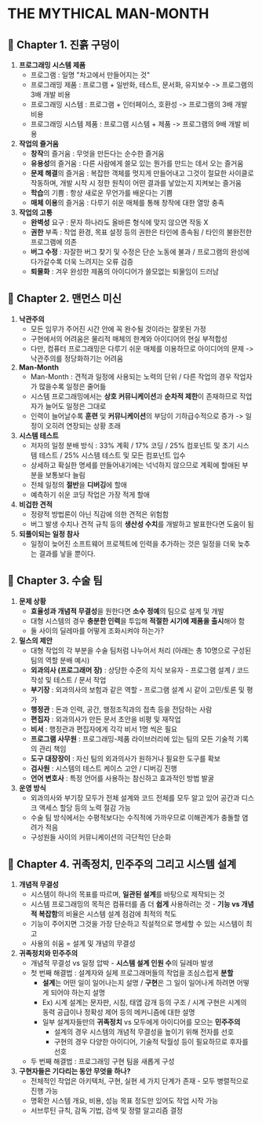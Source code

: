 # THE MYTHICAL MAN-MONTH

## :ticket: Chapter 1. 진흙 구덩이
1. **프로그래밍 시스템 제품**
    * 프로그램 : 일명 "차고에서 만들어지는 것"
    * 프로그래밍 제품 : 프로그램 + 일반화, 테스트, 문서화, 유지보수 -> 프로그램의 3배 개발 비용
    * 프로그래밍 시스템 : 프로그램 + 인터페이스, 호환성 -> 프로그램의 3배 개발 비용
    * 프로그래밍 시스템 제품 : 프로그램 시스템 + 제품 -> 프로그램의 9배 개발 비용
2. **작업의 즐거움**
    * **창작**의 즐거움 : 무엇을 만든다는 순수한 즐거움
    * **유용성**의 즐거움 : 다른 사람에게 쓸모 있는 뭔가를 만드는 데서 오는 즐거움
    * **문제 해결**의 즐거움 : 복잡한 객체를 멋지게 만들어내고 그것이 절묘한 사이클로 작동하며, 개발 시작 시 정한 원칙이 어떤 결과를 낳았는지 지켜보는 즐거움
    * **학습**의 기쁨 : 항상 새로운 무언가를 배운다는 기쁨
    * **매체 이용**의 즐거움 : 다루기 쉬운 매체를 통해 창작에 대한 열망 충족
3. **작업의 고통**
    * **완벽성** 요구 : 문자 하나라도 올바른 형식에 맞지 않으면 작동 X
    * **권한** 부족 : 작업 환경, 목표 설정 등의 권한은 타인에 종속됨 / 타인의 불완전한 프로그램에 의존
    * **버그 수정** : 자잘한 버그 찾기 및 수정은 단순 노동에 불과 / 프로그램의 완성에 다가갈수록 더욱 느려지는 오류 검증
    * **퇴물화** : 겨우 완성한 제품의 아이디어가 쓸모없는 퇴물임이 드러남

## :ticket: Chapter 2. 맨먼스 미신
1. **낙관주의**
    * 모든 임무가 주어진 시간 안에 꼭 완수될 것이라는 잘못된 가정
    * 구현에서의 어려움은 물리적 매체의 한계와 아이디어의 현실 부적합성
    * 다만, 컴퓨터 프로그래밍은 다루기 쉬운 매체를 이용하므로 아이디어의 문제 -> 낙관주의를 정당화하기는 어려움
2. **Man-Month**
    * Man-Month : 견적과 일정에 사용되는 노력의 단위 / 다른 작업의 경우 작업자가 많을수록 일정은 줄어듦
    * 시스템 프로그래밍에서는 **상호 커뮤니케이션**과 **순차적 제한**이 존재하므로 작업자가 늘어도 일정은 그대로
    * 인력이 늘어날수록 **훈련** 및 **커뮤니케이션**의 부담이 기하급수적으로 증가 -> 일정이 오히려 연장되는 상황 초래
3. **시스템 테스트**
    * 저자의 일정 분배 방식 : 33% 계획 / 17% 코딩 / 25% 컴포넌트 및 초기 시스템 테스트 / 25% 시스템 테스트 및 모든 컴포넌트 입수
    * 상세하고 확실한 명세를 만들어내기에는 넉넉하지 않으므로 계획에 할애된 부분을 보통보다 늘림
    * 전체 일정의 **절반**을 **디버깅**에 할애
    * 예측하기 쉬운 코딩 작업은 가장 적게 할애
4. **비겁한 견적**
    * 정량적 방법론이 아닌 직감에 의한 견적은 위험함
    * 버그 발생 수치나 견적 규칙 등의 **생산성 수치**를 개발하고 발표한다면 도움이 됨
5. **되풀이되는 일정 참사**
    * 일정이 늦어진 소프트웨어 프로젝트에 인력을 추가하는 것은 일정을 더욱 늦추는 결과를 낳을 뿐이다.

## :ticket: Chapter 3. 수술 팀
1. **문제 상황**
    * **효율성과 개념적 무결성**을 원한다면 **소수 정예**의 팀으로 설계 및 개발
    * 대형 시스템의 경우 **충분한 인력**을 투입해 **적절한 시기에 제품을 출시**해야 함
    * 둘 사이의 딜레마를 어떻게 조화시켜야 하는가?
2. **밀스의 제안**
    * 대형 작업의 각 부분을 수술 팀처럼 나누어서 처리 (아래는 총 10명으로 구성된 팀의 역할 분배 예시)
    * **외과의사 (프로그래머 장)** : 상당한 수준의 지식 보유자 - 프로그램 설계 / 코드 작성 및 테스트 / 문서 작업
    * **부기장** : 외과의사의 보험과 같은 역할 - 프로그램 설계 시 같이 고민/토론 및 평가
    * **행정관** : 돈과 인력, 공간, 행정조직과의 접촉 등을 전담하는 사람
    * **편집자** : 외과의사가 만든 문서 초안을 비평 및 재작업
    * **비서** : 행정관과 편집자에게 각각 비서 1명 씩은 필요
    * **프로그램 사무원** : 프로그래밍-제품 라이브러리에 있는 팀의 모든 기술적 기록의 관리 책임
    * **도구 대장장이** : 자신 팀의 외과의사가 원하거나 필요한 도구를 확보
    * **검사원** : 시스템의 테스트 케이스 고안 / 디버깅 진행
    * **언어 변호사** : 특정 언어를 사용하는 참신하고 효과적인 방법 발굴
3. **운영 방식**
    * 외과의사와 부기장 모두가 전체 설계와 코드 전체를 모두 알고 있어 공간과 디스크 액세스 할당 등의 노력 절감 가능
    * 수술 팀 방식에서는 수평적보다는 수직적에 가까우므로 이해관계가 충돌할 염려가 적음
    * 구성원들 사이의 커뮤니케이션의 극단적인 단순화

## :ticket: Chapter 4. 귀족정치, 민주주의 그리고 시스템 설계
1. **개념적 무결성**
    * 시스템이 하나의 목표를 따르며, **일관된 설계**를 바탕으로 제작되는 것
    * 시스템 프로그래밍의 목적은 컴퓨터를 좀 더 **쉽게** 사용하려는 것 - **기능 vs 개념적 복잡함**의 비율은 시스템 설계 점검에 최적의 척도
    * 기능이 주어지면 그것을 가장 단순하고 직설적으로 명세할 수 있는 시스템이 최고
    * 사용의 쉬움 = 설계 및 개념의 무결성
2. **귀족정치와 민주주의**
    * 개념적 무결성 vs 일정 압박 - **시스템 설계 인원 수**의 딜레마 발생
    * 첫 번째 해결법 : 설계자와 실제 프로그래머들의 작업을 조심스럽게 **분할**
        * **설계**는 어떤 일이 일어나는지 설명 / **구현**은 그 일이 일어나게 하려면 어떻게 되어야 하는지 설명
        * Ex) 시계 설계는 문자판, 시침, 태엽 감개 등의 구조 / 시계 구현은 시계의 동력 공급이나 정확성 제어 등의 메커니즘에 대한 설명
        * 일부 설계자들만의 **귀족정치** vs 모두에게 아이디어를 모으는 **민주주의**
            * 설계의 경우 시스템의 개념적 무결성을 높이기 위해 전자를 선호
            * 구현의 경우 다양한 아이디어, 기술적 탁월성 등이 필요하므로 후자를 선호 
    * 두 번째 해결법 : 프로그래밍 구현 팀을 새롭게 구성
3. **구현자들은 기다리는 동안 무엇을 하나?**
    * 전체적인 작업은 아키텍처, 구현, 실현 세 가지 단계가 존재 - 모두 병렬적으로 진행 가능
    * 명확한 시스템 개요, 비용, 성능 목표 정도만 있어도 작업 시작 가능
    * 서브루틴 규칙, 감독 기법, 검색 및 정렬 알고리즘 결정
